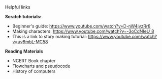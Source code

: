 Helpful links

__Scratch tutorials:__
* Beginner's guide: https://www.youtube.com/watch?v=D-nW4jvzRr8 
* Making characters: https://www.youtube.com/watch?v=-3oCdNIeU_8
* This is a link to story making tutorial: https://www.youtube.com/watch?v=uv8mbL-MC58
  
__Reading Materials__
* NCERT Book chapter
* Flowcharts and pseudocode
* History of computers
